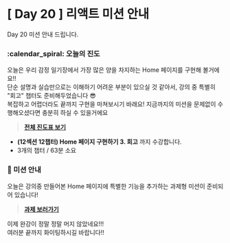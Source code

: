 # [ Day 20 ] 리액트 미션 안내

Day 20 미션 안내 드립니다.

### :calendar_spiral: 오늘의 진도

오늘은 우리 감정 일기장에서 가장 많은 양을 차지하는 Home 페이지를 구현해 볼거에요!!  
단순 설명과 실습만으로는 이해하기 어려운 부분이 있으실 것 같아서, 강의 중 특별히 "회고" 챕터도 준비해두었습니다 😎  
복잡하고 어렵더라도 끝까지 구현을 마쳐보시기 바래요! 지금까지의 미션을 문제없이 수행해오셨다면 충분히 하실 수 있을거에요

> **[전체 진도표 보기](https://www.notion.so/winterlood/2573dd24c0484500b807d595cc19a2cd)**

- **(12섹션 12챕터) Home 페이지 구현하기 3. 회고** 까지 수강합니다.
- 3개의 챕터 / 63분 소요

### 🎯 미션 안내

오늘은 강의중 만들어본 Home 페이지에 특별한 기능을 추가하는 과제형 미션이 준비되어 있습니다!

> **[과제 보러가기](https://github.com/winterlood/onebite-react-challenge/blob/main/missions/day20/coding-quiz)**

이제 완강이 정말 정말 머지 않았네요!!!  
여러분 끝까지 화이팅하시길 바랍니다!!
